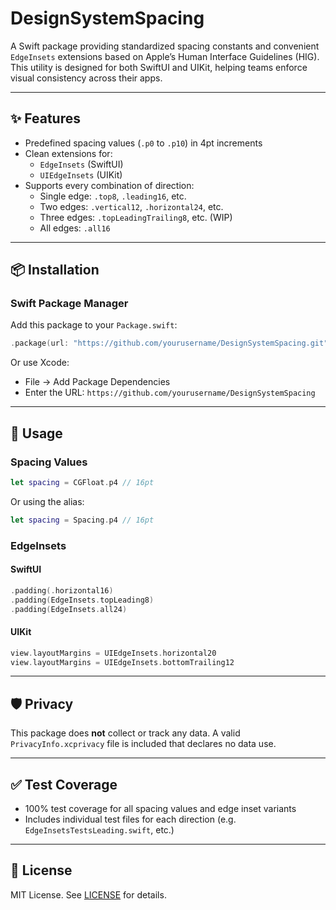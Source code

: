 # DesignSystemSpacing

A Swift package providing standardized spacing constants and convenient `EdgeInsets` extensions based on Apple’s Human Interface Guidelines (HIG). This utility is designed for both SwiftUI and UIKit, helping teams enforce visual consistency across their apps.

---

## ✨ Features

- Predefined spacing values (`.p0` to `.p10`) in 4pt increments
- Clean extensions for:
  - `EdgeInsets` (SwiftUI)
  - `UIEdgeInsets` (UIKit)
- Supports every combination of direction:
  - Single edge: `.top8`, `.leading16`, etc.
  - Two edges: `.vertical12`, `.horizontal24`, etc.
  - Three edges: `.topLeadingTrailing8`, etc. (WIP)
  - All edges: `.all16`

---

## 📦 Installation

### Swift Package Manager

Add this package to your `Package.swift`:

```swift
.package(url: "https://github.com/yourusername/DesignSystemSpacing.git", from: "1.0.0")
```

Or use Xcode:

- File → Add Package Dependencies
- Enter the URL: `https://github.com/yourusername/DesignSystemSpacing`

---

## 🧱 Usage

### Spacing Values

```swift
let spacing = CGFloat.p4 // 16pt
```

Or using the alias:

```swift
let spacing = Spacing.p4 // 16pt
```

### EdgeInsets

#### SwiftUI

```swift
.padding(.horizontal16)
.padding(EdgeInsets.topLeading8)
.padding(EdgeInsets.all24)
```

#### UIKit

```swift
view.layoutMargins = UIEdgeInsets.horizontal20
view.layoutMargins = UIEdgeInsets.bottomTrailing12
```

---

## 🛡 Privacy

This package does **not** collect or track any data. A valid `PrivacyInfo.xcprivacy` file is included that declares no data use.

---

## ✅ Test Coverage

- 100% test coverage for all spacing values and edge inset variants
- Includes individual test files for each direction (e.g. `EdgeInsetsTestsLeading.swift`, etc.)

---

## 🧩 License

MIT License. See [LICENSE](./LICENSE) for details.
